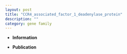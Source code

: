 ```yaml
---
layout: post
title: "CCR4_associated_factor_1_deadenylase_protein"
description: ""
category: gene family
---
```


* **Information**  

* **Publication**  



